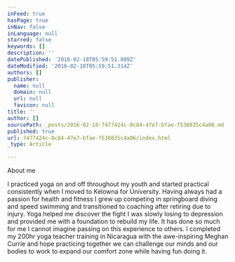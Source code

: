 ```yaml
---
inFeed: true
hasPage: true
inNav: false
inLanguage: null
starred: false
keywords: []
description: ''
datePublished: '2016-02-18T05:59:51.809Z'
dateModified: '2016-02-18T05:59:51.314Z'
authors: []
publisher:
  name: null
  domain: null
  url: null
  favicon: null
title: ''
author: []
sourcePath: _posts/2016-02-18-7477424c-0c84-47e7-bfae-f538035c4a06.md
published: true
url: 7477424c-0c84-47e7-bfae-f538035c4a06/index.html
_type: Article

---
```

About me

I practiced yoga on and off throughout my youth and started practical consistently when I moved to Kelowna for University. Having always had a passion for health and fitness I grew up competing in springboard diving and speed swimming and transitioned to coaching after retiring due to injury.  Yoga helped me discover the fight I was slowly losing to depression and provided me with a foundation to rebuild my life. It has done so much for me I cannot imagine passing on this experience to others. I completed my 200hr yoga teacher training in Nicaragua with the awe-inspiring Meghan Currie and hope practicing together we can challenge our minds and our bodies to work to expand our comfort zone while having fun doing it.
